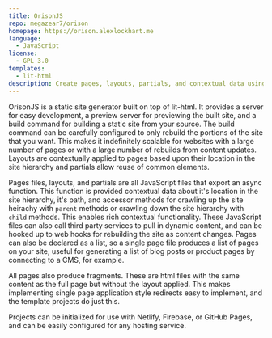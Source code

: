 ```yaml
---
title: OrisonJS
repo: megazear7/orison
homepage: https://orison.alexlockhart.me
language:
  - JavaScript
license:
  - GPL 3.0
templates:
  - lit-html
description: Create pages, layouts, partials, and contextual data using lit-html
---
```


OrisonJS is a static site generator built on top of lit-html.
It provides a server for easy development, a preview server for previewing the built site, and a build command for building a static site from your source.
The build command can be carefully configured to only rebuild the portions of the site that you want. This makes it indefinitely scalable for websites with a large number of pages or with a large number of rebuilds from content updates.
Layouts are contextually applied to pages based upon their location in the site hierarchy and partials allow reuse of common elements.

Pages files, layouts, and partials are all JavaScript files that export an async function.
This function is provided contextual data about it's location in the site hierarchy, it's path, and accessor methods for crawling up the site heirachy with `parent` methods or crawling down the site hierarchy with `child` methods.
This enables rich contextual functionality. These JavaScript files can also call third party services to pull in dynamic content, and can be hooked up to web hooks for rebuilding the site as content changes.
Pages can also be declared as a list, so a single page file produces a list of pages on your site, useful for generating a list of blog posts or product pages by connecting to a CMS, for example.

All pages also produce fragments. These are html files with the same content as the full page but without the layout applied. This makes implementing single page application style redirects easy to implement, and the template projects do just this.

Projects can be initialized for use with Netlify, Firebase, or GitHub Pages, and can be easily configured for any hosting service.

